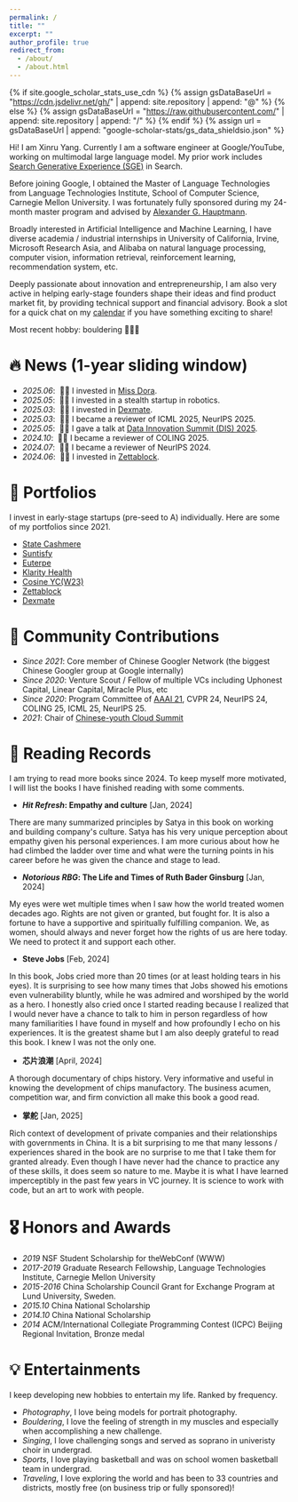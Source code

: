 ```yaml
---
permalink: /
title: ""
excerpt: ""
author_profile: true
redirect_from: 
  - /about/
  - /about.html
---
```


{% if site.google_scholar_stats_use_cdn %}
{% assign gsDataBaseUrl = "https://cdn.jsdelivr.net/gh/" | append: site.repository | append: "@" %}
{% else %}
{% assign gsDataBaseUrl = "https://raw.githubusercontent.com/" | append: site.repository | append: "/" %}
{% endif %}
{% assign url = gsDataBaseUrl | append: "google-scholar-stats/gs_data_shieldsio.json" %}

<span class='anchor' id='about-me'></span>

Hi! I am Xinru Yang. Currently I am a software engineer at Google/YouTube, working on multimodal large language model. My prior work includes <a href='https://labs.google/sge/'>Search Generative Experience (SGE)</a> in Search. 

Before joining Google, I obtained the Master of Language Technologies from Language Technologies Institute, School of Computer Science, Carnegie Mellon University. I was fortunately fully sponsored during my 24-month master program and advised by <a href='https://www.cs.cmu.edu/~alex/'>Alexander G. Hauptmann</a>.

Broadly interested in Artificial Intelligence and Machine Learning, I have diverse academia / industrial internships in University of California, Irvine, Microsoft Research Asia, and Alibaba on natural language processing, computer vision, information retrieval, reinforcement learning, recommendation system, etc.

Deeply passionate about innovation and entrepreneurship, I am also very active in helping early-stage founders shape their ideas and find product market fit, by providing technical support and financial advisory. Book a slot for a quick chat on my <a href='https://calendly.com/isabella-y/15min'>calendar</a> if you have something exciting to share!

Most recent hobby: bouldering 🧗🏻‍♀️


# 🔥 News (1-year sliding window)
- *2025.06*: &nbsp;🎉🎉 I invested in <a href='https://heydora.ai/'>Miss Dora</a>.
- *2025.05*: &nbsp;🎉🎉 I invested in a stealth startup in robotics.
- *2025.03*: &nbsp;🎉🎉 I invested in <a href='https://dexmate.ai/'>Dexmate</a>.
- *2025.03*: &nbsp;🎉🎉 I became a reviewer of ICML 2025, NeurIPS 2025.
- *2025.05*: &nbsp;🎉🎉 I gave a talk at <a href='https://www.linkedin.com/posts/the-data-innovation-summit_disummit2030-generativeai-llm-activity-7266790205200683008-vows?utm_source=share&utm_medium=member_desktop&rcm=ACoAABZzzIQB6g14AdfejLdN3fII-lRk5xyRu-M'>Data Innovation Summit (DIS) 2025</a>.
- *2024.10*: &nbsp;🎉🎉 I became a reviewer of COLING 2025.
- *2024.07*: &nbsp;🎉🎉 I became a reviewer of NeurIPS 2024.
- *2024.06*: &nbsp;🎉🎉 I invested in <a href='https://zettablock.com/'>Zettablock</a>.

# 🎯 Portfolios
I invest in early-stage startups (pre-seed to A) individually. Here are some of my portfolios since 2021.
- <a href='https://statecashmere.com/'>State Cashmere</a>
- <a href='https://www.suntisfy.com/'>Suntisfy</a>
- <a href='https://linktr.ee/euterpe_ipnft'>Euterpe</a>
- <a href='https://www.helloklarity.com/'>Klarity Health</a>
- <a href='https://cosine.sh/'>Cosine YC(W23)</a>
- <a href='https://zettablock.com/'>Zettablock</a>
- <a href='https://dexmate.ai/'>Dexmate</a>

# 🌉 Community Contributions
- *Since 2021*: Core member of Chinese Googler Network (the biggest Chinese Googler group at Google internally)
- *Since 2020*: Venture Scout / Fellow of multiple VCs including Uphonest Capital, Linear Capital, Miracle Plus, etc
- *Since 2020*: Program Committee of <a href='https://aaai.org/conference/aaai/aaai-21/'>AAAI 21</a>, CVPR 24, NeurIPS 24, COLING 25, ICML 25, NeurIPS 25.
- *2021*: Chair of <a href='https://www.163.com/dy/article/GMOQU0DQ05524B9I.html'>Chinese-youth Cloud Summit</a>


# 💬 Reading Records
I am trying to read more books since 2024. To keep myself more motivated, I will list the books I have finished reading with some comments.
- ***Hit Refresh*: Empathy and culture** [Jan, 2024]

There are many summarized principles by Satya in this book on working and building company's culture. Satya has his very unique perception about empathy given his personal experiences. I am more curious about how he had climbed the ladder over time and what were the turning points in his career before he was given the chance and stage to lead.
- ***Notorious RBG*: The Life and Times of Ruth Bader Ginsburg** [Jan, 2024]
  
My eyes were wet multiple times when I saw how the world treated women decades ago. Rights are not given or granted, but fought for. It is also a fortune to have a supportive and spiritually fulfilling companion. We, as women, should always and never forget how the rights of us are here today. We need to protect it and support each other.
- **Steve Jobs** [Feb, 2024]
  
In this book, Jobs cried more than 20 times (or at least holding tears in his eyes). It is surprising to see how many times that Jobs showed his emotions even vulnerability bluntly, while he was admired and worshiped by the world as a hero. I honestly also cried once I started reading because I realized that I would never have a chance to talk to him in person regardless of how many familiarities I have found in myself and how profoundly I echo on his experiences. It is the greatest shame but I am also deeply grateful to read this book. I knew I was not the only one.
- **芯片浪潮** [April, 2024]
  
A thorough documentary of chips history. Very informative and useful in knowing the development of chips manufactory. The business acumen, competition war, and firm conviction all make this book a good read.
- **掌舵** [Jan, 2025]
  
Rich context of development of private companies and their relationships with governments in China. It is a bit surprising to me that many lessons / experiences shared in the book are no surprise to me that I take them for granted already. Even though I have never had the chance to practice any of these skills, it does seem so nature to me. Maybe it is what I have learned imperceptibly in the past few years in VC journey. It is science to work with code, but an art to work with people.



# 🎖 Honors and Awards
- *2019* NSF Student Scholarship for theWebConf (WWW)
- *2017-2019* Graduate Research Fellowship, Language Technologies Institute, Carnegie Mellon University
- *2015-2016* China Scholarship Council Grant for Exchange Program at Lund University, Sweden.
- *2015.10* China National Scholarship
- *2014.10* China National Scholarship
- *2014* ACM/International Collegiate Programming Contest (ICPC) Beijing Regional Invitation, Bronze medal

# 💡 Entertainments
I keep developing new hobbies to entertain my life. Ranked by frequency.
- *Photography*, I love being models for portrait photography.
- *Bouldering*, I love the feeling of strength in my muscles and especially when accomplishing a new challenge.
- *Singing*, I love challenging songs and served as soprano in univeristy choir in undergrad.
- *Sports*, I love playing basketball and was on school women basketball team in undergrad.
- *Traveling*, I love exploring the world and has been to 33 countries and districts, mostly free (on business trip or fully sponsored)!
